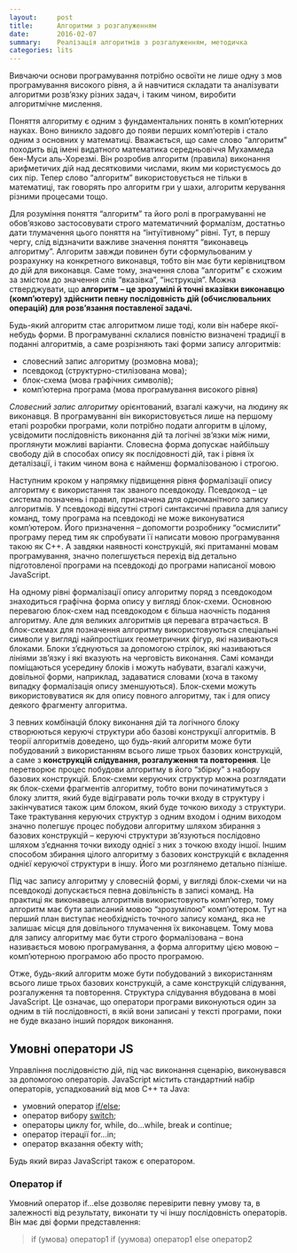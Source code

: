 ```yaml
---
layout:     post
title:      Алгоритми з розгалуженням
date:       2016-02-07
summary:    Реалізація алгоритмів з розгалуженням, методичка
categories: lits
---
```


Вивчаючи основи програмування потрібно освоїти не лише одну з мов програмування високого рівня, а й навчитися складати та аналізувати алгоритми розв’язку різних задач, і таким чином, виробити алгоритмічне мислення.

Поняття алгоритму є одним з фундаментальних понять в комп’ютерних науках. Воно виникло задовго до появи перших комп’ютерів і стало одним з основних у математиці. Вважається, що саме слово “алгоритм” походить від імені видатного математика середньовіччя Мухаммеда бен-Муси аль-Хорезмі. Він розробив алгоритм (правила) виконання арифметичих дій над десятковими числами, яким ми користуємось до сих пір. Тепер слово “алгоритм” використовується не тільки в математиці, так говорять про алгоритм гри у шахи, алгоритм керування різними процесами тощо.

Для розуміння поняття “алгоритм” та його ролі в програмуванні не обов’язково застосовувати строго математичний формалізм, достатньо дати тлумачення цього поняття на “інтуїтивному” рівні. Тут, в першу чергу, слід відзначити важливе значення поняття “виконавець алгоритму”. Алгоритм завжди повинен бути сформульованим у розрахунку на конкретного виконавця, тобто він має бути керівництвом до дій для виконавця. Саме тому, значення слова “алгоритм” є схожим за змістом до значення слів “вказівка”, “інструкція”. Можна стверджувати, що __алгоритм – це зрозумілі й точні вказівки виконавцю (комп’ютеру) здійснити певну послідовність дій (обчислювальних операцій) для розв’язання поставленої задачі.__

Будь-який алгоритм стає алгоритмом лише тоді, коли він набере якої-небудь форми. В програмуванні склалися повністю визначені традиції в поданні алгоритмів, а саме розрізняють такі форми запису алгоритмів:

- словесний запис алгоритму (розмовна мова);
- псевдокод (структурно-стилізована мова);
- блок-схема (мова графічних символів);
- комп’ютерна програма (мова програмування високого рівня)

 *Словесний запис алгоритму* орієнтований, взагалі кажучи, на людину як виконавця. В програмуванні він використовується лише на першому етапі розробки програми, коли потрібно подати алгоритм в цілому, усвідомити послідовність виконання дій та логічні зв’язки між ними, проглянути можливі варіанти. Словесна форма допускає найбільшу свободу дій в способах опису як послідовності дій, так і рівня їх деталізації, і таким чином вона є найменш формалізованою і строгою.

Наступним кроком у напрямку підвищення рівня формалізації опису алгоритму є використання так званого псевдокоду. Псевдокод – це система позначень і правил, призначена для одноманітного запису алгоритмів. У псевдокоді відсутні строгі синтаксичні правила для запису команд, тому програма на псевдокоді не може виконуватися комп’ютером. Його призначення – допомогти розробнику “осмислити” програму перед тим як спробувати її написати мовою програмування такою як С++. А завдяки наявності конструкцій, які притаманні мовам програмування, значно полегшується перехід від детально підготовленої програми на псевдокоді до програми написаної мовою JavaScript.

На одному рівні формалізації опису алгоритму поряд з псевдокодом знаходиться графічна форма опису у вигляді блок-схеми. Основною перевагою блок-схем над псевдокодом є більша наочність подання алгоритму. Але для великих алгоритмів ця перевага втрачається. В блок-схемах для позначення алгоритму використовуються спеціальні символи у вигляді найпрос­тіших геометричних фігур, які називаються блоками. Блоки з’єднуються за допомогою стрілок, які називаються лініями зв’язку і які вказують на черговість виконання. Самі команди поміщаються усередину блоків і можуть набувати, взагалі кажучи, довільної форми, наприклад, задаватися словами (хоча в такому випадку формалізація опису зменшуються). Блок-схеми можуть використовуватися як для опису повного алгоритму, так і для опису деякого фрагменту алгоритма.

З певних комбінацій блоку виконання дій та логічного блоку створюються керуючі структури або базові конструкції алгоритмів. В теорії алгоритмів доведено, що будь-який алгоритм може бути побудований з використанням всього лише трьох базових конструкцій, а саме з **конструкцій слідування, розгалуження та повторення**. Це перетворює процес побудови алгоритму в його “збірку” з набору базових конструкцій. Блок-схеми керуючих структур можна розглядати як блок-схеми фрагментів алгоритму, тобто вони починатимуться з блоку злиття, який буде відігравати роль точки входу в структуру і закінчуватися також цим блоком, який буде точкою виходу з структури. Таке трактування керуючих структур з одним входом і одним виходом значно полегшує процес побудови алгоритму шляхом збирання з базових конструкцій – керуючі структури зв’язуються послідовно шляхом з’єднання точки виходу однієї з них з точкою входу іншої. Іншим способом збирання цілого алгоритму з базових конструкцій є вкладення однієї керуючої структури в іншу. Його ми розглянемо детально пізніше.

Під час запису алгоритму у словесній формі, у вигляді блок-схеми чи на псевдокоді допускається певна довільність в записі команд. На практиці як виконавець алгоритмів використовують комп’ютер, тому алгоритм має бути записаний мовою “зрозумілою” комп’ютером. Тут на перший план виступає необхідність точного запису команд, яка не залишає місця для довільного тлумачення їх виконавцем. Тому мова для запису алгоритму має бути строго формалізована – вона називається мовою програмування, а форма алгоритму цією мовою – комп’ютерною програмою або просто програмою.

Отже, будь-який алгоритм може бути побудований з використанням всього лише трьох базових конструкцій, а саме конструкцій слідування, розгалуження та повторення. Структура слідування вбудована в мові JavaScript. Це означає, що оператори програми виконуються один за одним в тій послідовності, в якій вони записані у тексті програми, поки не буде вказано інший порядок виконання.

## Умовні оператори JS
Управління послідовністю дій, під час виконання сценарію, виконувався за допомогою операторів. JavaScript містить стандартний набір операторів, успадкований від мов C++ та Java:

- умовний оператор <a href="http://www.w3schools.com/js/js_if_else.asp">if/else</a>;
- оператор вибору <a href="http://www.w3schools.com/js/js_switch.asp">switch</a>;
- операторы циклу for, while, do…while, break и continue;
- оператор ітерації for…in;
- оператор вказання обекту with;

Будь який вираз JavaScript також є оператором.
### Оператор if
Умовний оператор if…else дозволяє перевірити певну умову та, в залежності від результату, виконати ту чі іншу послідовність операторів. Він має дві форми представлення:

> if (умова) оператор1
> if (уумова) оператор1 else оператор2
